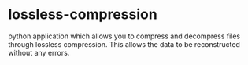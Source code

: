 # lossless-compression
python application which allows you to compress and decompress files through lossless compression.
This allows the data to be reconstructed without any errors.

